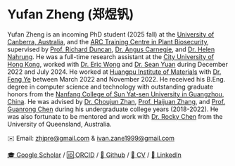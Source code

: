 # Yufan Zheng (郑煜钒)

Yufan Zheng is an incoming PhD student (2025 fall) at the [University of Canberra, Australia](https://www.canberra.edu.au/), and the [ARC Training Centre in Plant Biosecurity](https://plantbiosecuritycentre.edu.au/), supervised by [Prof. Richard Duncan](https://scholar.google.com/citations?user=WX6utqYAAAAJ&hl=en), [Dr. Angus Carnegie](https://scholar.google.com.au/citations?user=u2qwZdYAAAAJ&hl=en), and [Dr. Helen Nahrung](https://scholar.google.com.au/citations?user=XPHgGg0AAAAJ&hl=en). He was a full-time research assistant at the [City University of Hong Kong](https://www.cityu.edu.hk/), worked with [Dr. Eric Wong](https://www.ee.cityu.edu.hk/~ewong/) and [Dr. Sean Yuan](https://scholar.google.com.hk/citations?user=jgn5L3kAAAAJ&hl=en) during December 2022 and July 2024. He worked at [Huangpu Institute of Materials](https://www.ciachiam.cn/) with [Dr. Feng Ye](https://www.ciachiam.cn/2/info.aspx?itemid=985) between March 2022 and November 2022. He received his B.Eng. degree in computer science and technology with outstanding graduate honors from the [Nanfang College of Sun Yat-sen University in Guangzhou, China](https://www.nfu.edu.cn/). He was advised by [Dr. Choujun Zhan](https://scholar.google.com/citations?user=CQjEUkAAAAAJ&hl=en), [Prof. Haijuan Zhang](https://dl2link.com/), and [Prof. Guanrong Chen](https://www.ee.cityu.edu.hk/~gchen/) during his undergraduate college years (2018-2022). He was also fortunate to be mentored and work with [Dr. Rocky Chen](https://scholar.google.com.hk/citations?user=07cqSMsAAAAJ&hl=en) from the University of Queensland, Australia.

✉️ Email: [zhjpre@gmail.com](mailto:zhjpre@gmail.com) & [ivan.zane1999@gmail.com](mailto:ivan.zane1999@gmail.com)

[🎓 Google Scholar](https://scholar.google.com.hk/citations?user=btkYKNAAAAAJ&hl=zh-CN) / [🆔 ORCID](https://orcid.org/0000-0003-0781-0308) / [🐙 Github](https://github.com/YufanZheng) / [📄 CV](data/CV_YufanZheng.pdf) / [👀 LinkedIn](https://www.linkedin.com/in/yufan-zheng-65896229a/)
